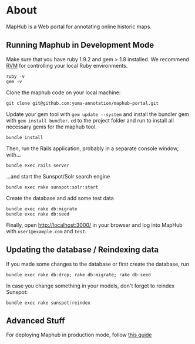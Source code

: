 # About

MapHub is a Web portal for annotating online historic maps.

## Running Maphub in Development Mode

Make sure that you have ruby 1.9.2 and gem > 1.8 installed. We recommend [RVM](http://beginrescueend.com/) for controlling your local Ruby environments.

    ruby -v
    gem -v

Clone the maphub code on your local machine:

    git clone git@github.com:yuma-annotation/maphub-portal.git

Update your gem tool with `gem update --system` and install the bundler gem with `gem install bundler`. `cd` to the project folder and run to install all necessary gems for the maphub tool.
    
    bundle install
    
Then, run the Rails application, probably in a separate console window, with...

    bundle exec rails server
    
...and start the Sunspot/Solr search engine

    bundle exec rake sunspot:solr:start

Create the database and add some test data

    bundle exec rake db:migrate
    bundle exec rake db:seed
    

Finally, open <http://localhost:3000/> in your browser and log into MapHub with `user1@example.com` and `test`. 


## Updating the database / Reindexing data

If you made some changes to the database or first create the database, run

    bundle exec rake db:drop; rake db:migrate; rake db:seed
    
In case you change something in your models, don't forget to reindex Sunspot:

    bundle exec rake sunspot:reindex
    

## Advanced Stuff

For deploying Maphub in production mode, follow [this guide](https://github.com/maphub/maphub-portal/wiki/Deploy-Maphub-in-production-mode)